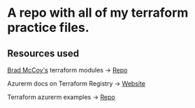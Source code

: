 # A repo with all of my terraform practice files.

## Resources used

[Brad McCoy's](https://github.com/bradmccoydev) terraform modules -> [Repo](https://github.com/bradmccoydev/terraform-modules)

Azurerm docs on Terraform Registry -> [Website](https://registry.terraform.io/providers/hashicorp/azurerm/latest/docs)

Terraform azurerm examples -> [Repo](https://github.com/hashicorp/terraform-provider-azurerm/tree/main/examples)

